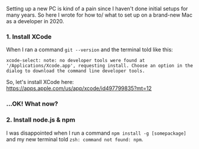 Setting up a new PC is kind of a pain since I haven't done initial setups for many years.
So here I wrote for how to/ what to set up on a brand-new Mac as a developer in 2020.

### 1. Install XCode
When I ran a command `git --version` and the terminal told like this:
```
xcode-select: note: no developer tools were found at '/Applications/Xcode.app', requesting install. Choose an option in the dialog to download the command line developer tools.
```
So, let's install XCode here: <https://apps.apple.com/us/app/xcode/id497799835?mt=12>

### ...OK! What now?

### 2. Install node.js & npm
I was disappointed when I run a command `npm install -g [somepackage]` and my new terminal told `zsh: command not found: npm`.
